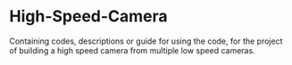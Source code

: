 # High-Speed-Camera
Containing codes, descriptions or guide for using the code, for the project of building a high speed camera from multiple low speed cameras.
